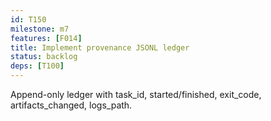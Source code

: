 ```yaml
---
id: T150
milestone: m7
features: [F014]
title: Implement provenance JSONL ledger
status: backlog
deps: [T100]
---
```


Append-only ledger with task_id, started/finished, exit_code, artifacts_changed, logs_path.
